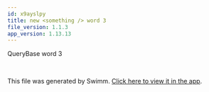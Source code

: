 ```yaml
---
id: x9ayslpy
title: new <something /> word 3
file_version: 1.1.3
app_version: 1.13.13
---
```


QueryBase <something /> word 3

<br/>

This file was generated by Swimm. [Click here to view it in the app](https://app.swimm.io/repos/Z2l0aHViJTNBJTNBZmxhc2slM0ElM0FuYWRhdi1zd2ltbQ==/docs/x9ayslpy).
